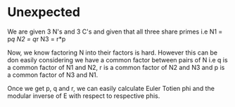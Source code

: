 # Unexpected

We are given 3 N's and 3 C's and given that all three share primes
i.e 
N1 = p*q
N2 = q*r
N3 = r*p

Now, we know factoring N into their factors is hard. However this can be don easily considering we have a common factor between pairs of N
i.e q is a common factor of N1 and N2, r is a common factor of N2 and N3
and p is a common factor of N3 and N1.

Once we get p, q and r, we can easily calculate Euler Totien phi and the modular inverse of E with respect to respective phis.
